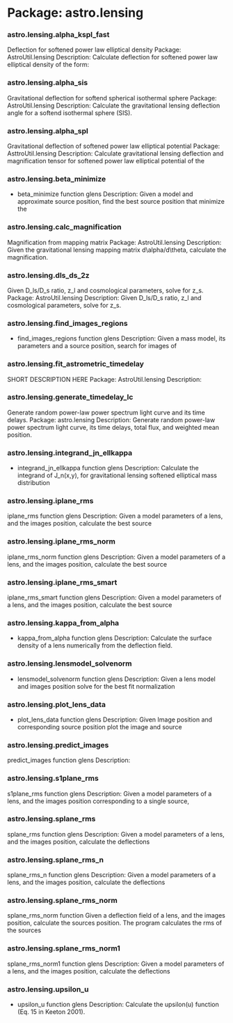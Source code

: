 # Package: astro.lensing


### astro.lensing.alpha_kspl_fast

Deflection for softened power law elliptical density Package: AstroUtil.lensing Description: Calculate deflection for softened power law elliptical density of the form:


### astro.lensing.alpha_sis

Gravitational deflection for softend spherical isothermal sphere Package: AstroUtil.lensing Description: Calculate the gravitational lensing deflection angle for a softend isothermal sphere (SIS).


### astro.lensing.alpha_spl

Gravitational deflection of softened power law elliptical potential Package: AsttroUtil.lensing Description: Calculate gravitational lensing deflection and magnification tensor for softened power law elliptical potential of the


### astro.lensing.beta_minimize

- beta_minimize function                                                glens Description: Given a model and approximate source position, find the best source position that minimize the


### astro.lensing.calc_magnification

Magnification from mapping matrix Package: AstroUtil.lensing Description: Given the gravitational lensing mapping matrix d\alpha/d\theta, calculate the magnification.


### astro.lensing.dls_ds_2z

Given D_ls/D_s ratio, z_l and cosmological parameters, solve for z_s. Package: AstroUtil.lensing Description: Given D_ls/D_s ratio, z_l and cosmological parameters, solve for z_s.


### astro.lensing.find_images_regions

- find_images_regions function                                          glens Description:  Given a mass model, its parameters and a source position, search for images of


### astro.lensing.fit_astrometric_timedelay

SHORT DESCRIPTION HERE Package: AstroUtil.lensing Description:


### astro.lensing.generate_timedelay_lc

Generate random power-law power spectrum light curve and its time delays. Package: astro.lensing Description: Generate random power-law power spectrum light curve, its time delays, total flux, and weighted mean position.


### astro.lensing.integrand_jn_ellkappa

- integrand_jn_ellkappa function                                        glens Description: Calculate the integrand of J_n(x,y), for gravitational lensing softened elliptical mass distribution


### astro.lensing.iplane_rms

iplane_rms function                                                glens Description: Given a model parameters of a lens, and the images position, calculate the best source


### astro.lensing.iplane_rms_norm

iplane_rms_norm function                                           glens Description:   Given a model parameters of a lens, and the images position, calculate the best source


### astro.lensing.iplane_rms_smart

iplane_rms_smart function                                          glens Description: Given a model parameters of a lens, and the images position, calculate the best source


### astro.lensing.kappa_from_alpha

- kappa_from_alpha function                                             glens Description:   Calculate the surface density of a lens numerically from the deflection field.


### astro.lensing.lensmodel_solvenorm

- lensmodel_solvenorm function                                        glens Description:    Given a lens model and images position solve for the best fit normalization


### astro.lensing.plot_lens_data

- plot_lens_data function                                           glens Description: Given Image position and corresponding source position plot the image and source


### astro.lensing.predict_images

predict_images function                                        glens Description:


### astro.lensing.s1plane_rms

s1plane_rms function                                               glens Description: Given a model parameters of a lens, and the images position corresponding to a single source,


### astro.lensing.splane_rms

splane_rms function                                                glens Description: Given a model parameters of a lens, and the images position, calculate the deflections


### astro.lensing.splane_rms_n

splane_rms_n function                                              glens Description:       Given a model parameters of a lens, and the images position, calculate the deflections


### astro.lensing.splane_rms_norm

splane_rms_norm function   Given a deflection field of a lens, and the images position, calculate the sources position. The program calculates the rms of the sources


### astro.lensing.splane_rms_norm1

splane_rms_norm1 function                                          glens Description: Given a model parameters of a lens, and the images position, calculate the deflections


### astro.lensing.upsilon_u

- upsilon_u function                                                    glens Description: Calculate the upsilon(u) function (Eq. 15 in Keeton 2001).


